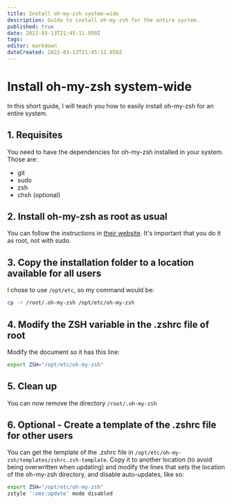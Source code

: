 ```yaml
---
title: Install oh-my-zsh system-wide
description: Guide to install oh-my-zsh for the entire system.
published: true
date: 2022-03-13T21:45:11.950Z
tags:
editor: markdown
dateCreated: 2022-03-13T21:45:11.950Z
---
```


# Install oh-my-zsh system-wide
In this short guide, I will teach you how to easily install oh-my-zsh for an entire system.

## 1. Requisites
You need to have the dependencies for oh-my-zsh installed in your system. Those are:
- git
- sudo
- zsh
- chsh (optional)

## 2. Install oh-my-zsh as root as usual
You can follow the instructions in [their website](//ohmyz.sh). It's important that you do it as root, not with sudo.

## 3. Copy the installation folder to a location available for all users
I chose to use `/opt/etc`, so my command would be:
```bash
cp -r /root/.oh-my-zsh /opt/etc/oh-my-zsh
```

## 4. Modify the ZSH variable in the .zshrc file of root
Modify the document so it has this line:
```bash
export ZSH="/opt/etc/oh-my-zsh"
```

## 5. Clean up
You can now remove the directory `/root/.oh-my-zsh`

## 6. Optional - Create a template of the .zshrc file for other users
You can get the template of the .zshrc file in `/opt/etc/oh-my-zsh/templates/zshrc.zsh-template`. Copy it to another location (to avoid being overwritten when updating) and modify the lines that sets the location of the oh-my-zsh directory, and disable auto-updates, like so:
```bash
export ZSH="/opt/etc/oh-my-zsh"
zstyle ':omz:update' mode disabled
```
